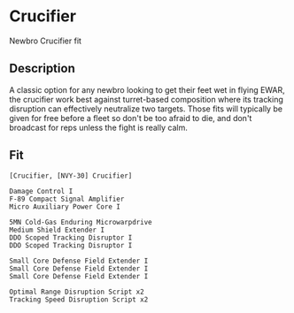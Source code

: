 # Crucifier

Newbro Crucifier fit


## Description

A classic option for any newbro looking to get their feet wet in flying EWAR, the crucifier work best against turret-based composition where its tracking disruption can effectively neutralize two targets. Those fits will typically be given for free before a fleet so don't be too afraid to die, and don't broadcast for reps unless the fight is really calm.

## Fit

```
[Crucifier, [NVY-30] Crucifier]

Damage Control I
F-89 Compact Signal Amplifier
Micro Auxiliary Power Core I

5MN Cold-Gas Enduring Microwarpdrive
Medium Shield Extender I
DDO Scoped Tracking Disruptor I
DDO Scoped Tracking Disruptor I

Small Core Defense Field Extender I
Small Core Defense Field Extender I
Small Core Defense Field Extender I

Optimal Range Disruption Script x2
Tracking Speed Disruption Script x2
```